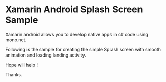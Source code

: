 # Xamarin Android Splash Screen Sample

Xamarin android allows you to develop native apps in c# code using mono.net. 

Following is the sample for creating the simple Splash screen with smooth animation and loading landing activity.

Hope will help !

Thanks.
